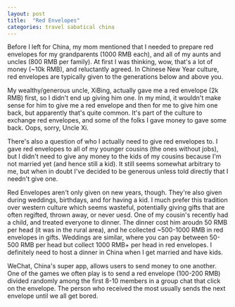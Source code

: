 ```yaml
---
layout: post
title:  "Red Envelopes"
categories: travel sabatical china
---
```


Before I left for China, my mom mentioned that I needed to prepare red envelopes for my grandparents (1000 RMB each), and all of my aunts and uncles (800 RMB per family). At first I was thinking, wow, that's a lot of money (~10k RMB), and reluctantly agreed. In Chinese New Year culture, red envelopes are typically given to the generations below and above you.

My wealthy/generous uncle, XiBing, actually gave me a red envelope (2k RMB) first, so I didn't end up giving him one. In my mind, it wouldn't make sense for him to give me a red envelope and then for me to give him one back, but apparently that's quite common. It's part of the culture to exchange red envelopes, and some of the folks I gave money to gave some back. Oops, sorry, Uncle Xi.

There's also a question of who I actually need to give red envelopes to. I gave red envelopes to all of my younger cousins (the ones without jobs), but I didn't need to give any money to the kids of my cousins because I'm not married yet (and hence still a kid). It still seems somewhat arbitrary to me, but when in doubt I've decided to be generous unless told directly that I needn't give one.

Red Envelopes aren't only given on new years, though. They're also given during weddings, birthdays, and for having a kid. I much prefer this tradition over western culture which seems wasteful, potentially giving gifts that are often regifted, thrown away, or never uesd. One of my cousin's recently had a child, and treated everyone to dinner. The dinner cost him aroudn 50 RMB per head (it was in the rural area), and he collected ~500-1000 RMB in red envelopes in gifts. Weddings are similar, where you can pay between 50-500 RMB per head but collect 1000 RMB+ per head in red envelopes. I definitely need to host a dinner in China when I get married and have kids.

WeChat, China's super app, allows users to send money to one another. One of the games we often play is to send a red envelope (100-200 RMB) divided randomly among the first 8-10 members in a group chat that click on the envelope. The person who received the most usually sends the next envelope until we all get bored.